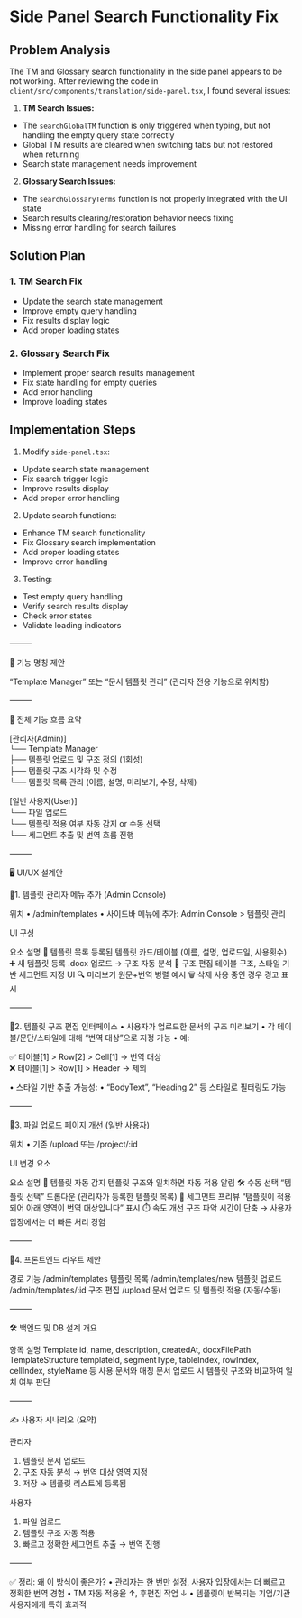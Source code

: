 # Side Panel Search Functionality Fix

## Problem Analysis
The TM and Glossary search functionality in the side panel appears to be not working. After reviewing the code in `client/src/components/translation/side-panel.tsx`, I found several issues:

1. **TM Search Issues:**
- The `searchGlobalTM` function is only triggered when typing, but not handling the empty query state correctly
- Global TM results are cleared when switching tabs but not restored when returning
- Search state management needs improvement

2. **Glossary Search Issues:**
- The `searchGlossaryTerms` function is not properly integrated with the UI state
- Search results clearing/restoration behavior needs fixing
- Missing error handling for search failures

## Solution Plan

### 1. TM Search Fix
- Update the search state management
- Improve empty query handling
- Fix results display logic
- Add proper loading states

### 2. Glossary Search Fix  
- Implement proper search results management
- Fix state handling for empty queries
- Add error handling
- Improve loading states

## Implementation Steps

1. Modify `side-panel.tsx`:
- Update search state management
- Fix search trigger logic
- Improve results display
- Add proper error handling

2. Update search functions:
- Enhance TM search functionality
- Fix Glossary search implementation
- Add proper loading states
- Improve error handling

3. Testing:
- Test empty query handling
- Verify search results display
- Check error states
- Validate loading indicators

⸻

🧩 기능 명칭 제안

“Template Manager” 또는 “문서 템플릿 관리”
(관리자 전용 기능으로 위치함)

⸻

🧭 전체 기능 흐름 요약

[관리자(Admin)]  
└── Template Manager  
    ├── 템플릿 업로드 및 구조 정의 (1회성)  
    ├── 템플릿 구조 시각화 및 수정  
    └── 템플릿 목록 관리 (이름, 설명, 미리보기, 수정, 삭제)

[일반 사용자(User)]  
└── 파일 업로드  
    └── 템플릿 적용 여부 자동 감지 or 수동 선택  
        └── 세그먼트 추출 및 번역 흐름 진행


⸻

🖥️ UI/UX 설계안

📍1. 템플릿 관리자 메뉴 추가 (Admin Console)

위치
  •	/admin/templates
  •	사이드바 메뉴에 추가:
Admin Console > 템플릿 관리

UI 구성

요소	설명
📂 템플릿 목록	등록된 템플릿 카드/테이블 (이름, 설명, 업로드일, 사용횟수)
➕ 새 템플릿 등록	.docx 업로드 → 구조 자동 분석
🧩 구조 편집	테이블 구조, 스타일 기반 세그먼트 지정 UI
🔍 미리보기	원문+번역 병렬 예시
🗑 삭제	사용 중인 경우 경고 표시


⸻

📍2. 템플릿 구조 편집 인터페이스
  •	사용자가 업로드한 문서의 구조 미리보기
  •	각 테이블/문단/스타일에 대해 “번역 대상”으로 지정 가능
  •	예:

✅ 테이블[1] > Row[2] > Cell[1] → 번역 대상  
❌ 테이블[1] > Row[1] > Header → 제외


  •	스타일 기반 추출 가능성:
  •	“BodyText”, “Heading 2” 등 스타일로 필터링도 가능

⸻

📍3. 파일 업로드 페이지 개선 (일반 사용자)

위치
  •	기존 /upload 또는 /project/:id

UI 변경 요소

요소	설명
📘 템플릿 자동 감지	템플릿 구조와 일치하면 자동 적용 알림
🛠 수동 선택	“템플릿 선택” 드롭다운 (관리자가 등록한 템플릿 목록)
🧩 세그먼트 프리뷰	“탬플릿이 적용되어 아래 영역이 번역 대상입니다” 표시
⏱️ 속도 개선	구조 파악 시간이 단축 → 사용자 입장에서는 더 빠른 처리 경험


⸻

📍4. 프론트엔드 라우트 제안

경로	기능
/admin/templates	템플릿 목록
/admin/templates/new	템플릿 업로드
/admin/templates/:id	구조 편집
/upload	문서 업로드 및 템플릿 적용 (자동/수동)


⸻

🛠️ 백엔드 및 DB 설계 개요

항목	설명
Template	id, name, description, createdAt, docxFilePath
TemplateStructure	templateId, segmentType, tableIndex, rowIndex, cellIndex, styleName 등
사용 문서와 매칭	문서 업로드 시 템플릿 구조와 비교하여 일치 여부 판단


⸻

✍️ 사용자 시나리오 (요약)

관리자

  1.	템플릿 문서 업로드
  2.	구조 자동 분석 → 번역 대상 영역 지정
  3.	저장 → 템플릿 리스트에 등록됨

사용자

  1.	파일 업로드
  2.	템플릿 구조 자동 적용
  3.	빠르고 정확한 세그먼트 추출 → 번역 진행

⸻

✅ 정리: 왜 이 방식이 좋은가?
  •	관리자는 한 번만 설정, 사용자 입장에서는 더 빠르고 정확한 번역 경험
  •	TM 자동 적용율 ↑, 후편집 작업 ↓
  •	템플릿이 반복되는 기업/기관 사용자에게 특히 효과적